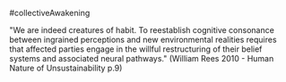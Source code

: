#collectiveAwakening


"We are indeed  creatures of habit. To reestablish cognitive consonance  between ingrained perceptions and new environmental realities requires that affected parties engage in the  willful restructuring of their belief systems and associated  neural pathways." (William Rees 2010 - Human Nature of Unsustainability p.9)